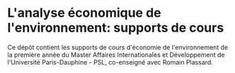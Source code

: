 # L'analyse économique de l'environnement: supports de cours
Ce dépôt contient les supports de cours d'économie de l'environnement de la première année du Master Affaires Internationales et Développement de l'Université Paris-Dauphine - PSL, co-enseigné avec Romain Plassard.
